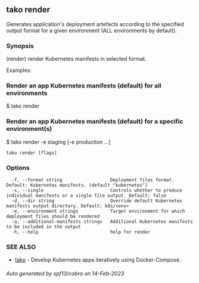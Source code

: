 ## tako render

Generates application's deployment artefacts according to the specified output format for a given environment (ALL environments by default).

### Synopsis

(render) render Kubernetes manifests in selected format.

Examples:

  ### Render an app Kubernetes manifests (default) for all environments
  $ tako render

  ### Render an app Kubernetes manifests (default) for a specific environment(s)
  $ tako render -e staging [-e production ...]

```
tako render [flags]
```

### Options

```
  -f, --format string                  Deployment files format. Default: Kubernetes manifests. (default "kubernetes")
  -s, --single                         Controls whether to produce individual manifests or a single file output. Default: false
  -d, --dir string                     Override default Kubernetes manifests output directory. Default: k8s/<env>
  -e, --environment strings            Target environment for which deployment files should be rendered
  -a, --additional-manifests strings   Additional Kubernetes manifests to be included in the output
  -h, --help                           help for render
```

### SEE ALSO

* [tako](tako.md)	 - Develop Kubernetes apps iteratively using Docker-Compose.

###### Auto generated by spf13/cobra on 14-Feb-2023
